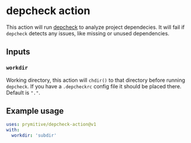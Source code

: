 # depcheck action

This action will run [depcheck](https://www.npmjs.com/package/depcheck) to analyze
project dependecies. It will fail if `depcheck` detects any issues, like
missing or unused dependencies.

## Inputs

### `workdir`

Working directory, this action will `chdir()` to that directory before running `depcheck`.
If you have a `.depcheckrc` config file it should be placed there.
Default is `"."`.

## Example usage

```YAML
uses: prymitive/depcheck-action@v1
with:
  workdir: 'subdir'
```
